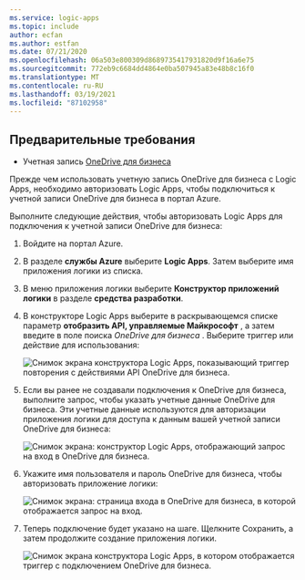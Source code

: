 ```yaml
---
ms.service: logic-apps
ms.topic: include
author: ecfan
ms.author: estfan
ms.date: 07/21/2020
ms.openlocfilehash: 06a503e800309d8689735417931820d9f16a6e75
ms.sourcegitcommit: 772eb9c6684dd4864e0ba507945a83e48b8c16f0
ms.translationtype: MT
ms.contentlocale: ru-RU
ms.lasthandoff: 03/19/2021
ms.locfileid: "87102958"
---
```

## <a name="prerequisites"></a>Предварительные требования

* Учетная запись [OneDrive для бизнеса](https://OneDrive.com) 

Прежде чем использовать учетную запись OneDrive для бизнеса с Logic Apps, необходимо авторизовать Logic Apps, чтобы подключиться к учетной записи OneDrive для бизнеса в портал Azure.

Выполните следующие действия, чтобы авторизовать Logic Apps для подключения к учетной записи OneDrive для бизнеса:  

1. Войдите на портал Azure. 

1. В разделе **службы Azure** выберите **Logic Apps**. Затем выберите имя приложения логики из списка.

1. В меню приложения логики выберите **Конструктор приложений логики** в разделе **средства разработки**.

1. В конструкторе Logic Apps выберите в раскрывающемся списке параметр **отобразить API, управляемые Майкрософт** , а затем введите в поле поиска *OneDrive для бизнеса* . Выберите триггер или действие для использования:  

   ![Снимок экрана конструктора Logic Apps, показывающий триггер повторения с действиями API OneDrive для бизнеса.](./media/connectors-create-api-onedriveforbusiness/onedriveforbusiness-1.png)

2. Если вы ранее не создавали подключения к OneDrive для бизнеса, выполните запрос, чтобы указать учетные данные OneDrive для бизнеса. Эти учетные данные используются для авторизации приложения логики для доступа к данным вашей учетной записи OneDrive для бизнеса:  

   ![Снимок экрана: конструктор Logic Apps, отображающий запрос на вход в OneDrive для бизнеса.](./media/connectors-create-api-onedriveforbusiness/onedriveforbusiness-2.png)

3. Укажите имя пользователя и пароль OneDrive для бизнеса, чтобы авторизовать приложение логики:  

   ![Снимок экрана: страница входа в OneDrive для бизнеса, в которой отображается запрос на вход.](./media/connectors-create-api-onedriveforbusiness/onedriveforbusiness-3.png)   

4. Теперь подключение будет указано на шаге. Щелкните Сохранить, а затем продолжите создание приложения логики. 

   ![Снимок экрана конструктора Logic Apps, в котором отображается триггер с подключением OneDrive для бизнеса.](./media/connectors-create-api-onedriveforbusiness/onedriveforbusiness-4.png)   

